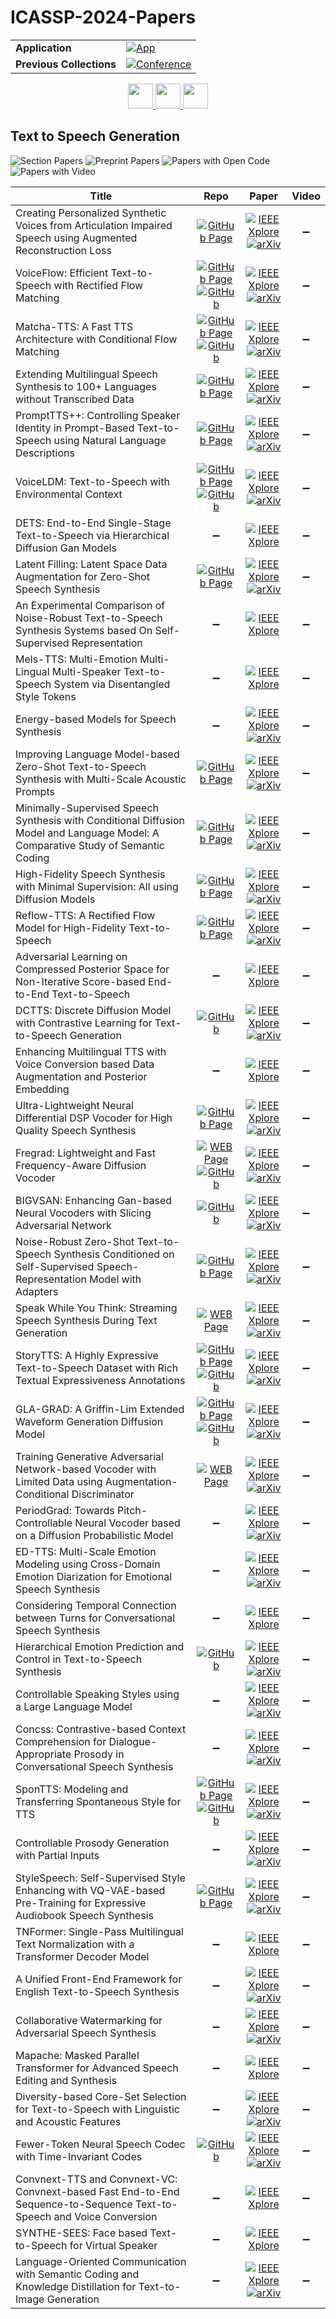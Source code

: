 # ICASSP-2024-Papers

<table>
    <tr>
        <td><strong>Application</strong></td>
        <td>
            <a href="https://huggingface.co/spaces/DmitryRyumin/NewEraAI-Papers" style="float:left;">
                <img src="https://img.shields.io/badge/🤗-NewEraAI--Papers-FFD21F.svg" alt="App" />
            </a>
        </td>
    </tr>
    <tr>
        <td><strong>Previous Collections</strong></td>
        <td>
            <a href="https://github.com/DmitryRyumin/ICASSP-2023-24-Papers/blob/main/README_2023.md">
                <img src="http://img.shields.io/badge/ICASSP-2023-0073AE.svg" alt="Conference">
            </a>
        </td>
    </tr>
</table>

<div align="center">
    <a href="https://github.com/DmitryRyumin/ICASSP-2023-24-Papers/blob/main/sections/2024/main/BISP-P5.md">
        <img src="https://cdn.jsdelivr.net/gh/DmitryRyumin/NewEraAI-Papers@main/images/left.svg" width="40" alt="" />
    </a>
    <a href="https://github.com/DmitryRyumin/ICASSP-2023-24-Papers/">
        <img src="https://cdn.jsdelivr.net/gh/DmitryRyumin/NewEraAI-Papers@main/images/home.svg" width="40" alt="" />
    </a>
    <a href="https://github.com/DmitryRyumin/ICASSP-2023-24-Papers/blob/main/sections/2024/main/AASP-L4.md">
        <img src="https://cdn.jsdelivr.net/gh/DmitryRyumin/NewEraAI-Papers@main/images/right.svg" width="40" alt="" />
    </a>
</div>

## Text to Speech Generation

![Section Papers](https://img.shields.io/badge/Section%20Papers-44-42BA16) ![Preprint Papers](https://img.shields.io/badge/Preprint%20Papers-34-b31b1b) ![Papers with Open Code](https://img.shields.io/badge/Papers%20with%20Open%20Code-11-1D7FBF) ![Papers with Video](https://img.shields.io/badge/Papers%20with%20Video-0-FF0000)

| **Title** | **Repo** | **Paper** | **Video** |
|-----------|:--------:|:---------:|:---------:|
| Creating Personalized Synthetic Voices from Articulation Impaired Speech using Augmented Reconstruction Loss | [![GitHub Page](https://img.shields.io/badge/GitHub-Page-159957.svg)](https://myspeechproject.github.io/ArticulationRepair/) | [![IEEE Xplore](https://img.shields.io/badge/IEEE-10446886-E4A42C.svg)](https://ieeexplore.ieee.org/document/10446886) <br /> [![arXiv](https://img.shields.io/badge/arXiv-2401.03816-b31b1b.svg)](https://arxiv.org/abs/2401.03816) | :heavy_minus_sign: |
| VoiceFlow: Efficient Text-to-Speech with Rectified Flow Matching | [![GitHub Page](https://img.shields.io/badge/GitHub-Page-159957.svg)](https://cantabile-kwok.github.io/VoiceFlow/) <br /> [![GitHub](https://img.shields.io/github/stars/X-LANCE/VoiceFlow-TTS?style=flat)](https://github.com/X-LANCE/VoiceFlow-TTS) | [![IEEE Xplore](https://img.shields.io/badge/IEEE-10445948-E4A42C.svg)](https://ieeexplore.ieee.org/document/10445948) <br /> [![arXiv](https://img.shields.io/badge/arXiv-2309.05027-b31b1b.svg)](https://arxiv.org/abs/2309.05027) | :heavy_minus_sign: |
| Matcha-TTS: A Fast TTS Architecture with Conditional Flow Matching | [![GitHub Page](https://img.shields.io/badge/GitHub-Page-159957.svg)](https://shivammehta25.github.io/Matcha-TTS/) <br /> [![GitHub](https://img.shields.io/github/stars/shivammehta25/Matcha-TTS?style=flat)](https://github.com/shivammehta25/Matcha-TTS) | [![IEEE Xplore](https://img.shields.io/badge/IEEE-10448291-E4A42C.svg)](https://ieeexplore.ieee.org/document/10448291) <br /> [![arXiv](https://img.shields.io/badge/arXiv-2309.03199-b31b1b.svg)](https://arxiv.org/abs/2309.03199) | :heavy_minus_sign: |
| Extending Multilingual Speech Synthesis to 100+ Languages without Transcribed Data | [![GitHub Page](https://img.shields.io/badge/GitHub-Page-159957.svg)](https://google.github.io/tacotron/publications/extending_tts/) | [![IEEE Xplore](https://img.shields.io/badge/IEEE-10448074-E4A42C.svg)](https://ieeexplore.ieee.org/document/10448074) <br /> [![arXiv](https://img.shields.io/badge/arXiv-2402.18932-b31b1b.svg)](https://arxiv.org/abs/2402.18932) | :heavy_minus_sign: |
| PromptTTS++: Controlling Speaker Identity in Prompt-Based Text-to-Speech using Natural Language Descriptions | [![GitHub Page](https://img.shields.io/badge/GitHub-Page-159957.svg)](https://reppy4620.github.io/demo.promptttspp/) | [![IEEE Xplore](https://img.shields.io/badge/IEEE-10448173-E4A42C.svg)](https://ieeexplore.ieee.org/document/10448173) <br /> [![arXiv](https://img.shields.io/badge/arXiv-2309.08140-b31b1b.svg)](https://arxiv.org/abs/2309.08140) | :heavy_minus_sign: |
| VoiceLDM: Text-to-Speech with Environmental Context | [![GitHub Page](https://img.shields.io/badge/GitHub-Page-159957.svg)](https://voiceldm.github.io/) <br /> [![GitHub](https://img.shields.io/github/stars/glory20h/VoiceLDM?style=flat)](https://github.com/glory20h/VoiceLDM) | [![IEEE Xplore](https://img.shields.io/badge/IEEE-10448268-E4A42C.svg)](https://ieeexplore.ieee.org/document/10448268) <br /> [![arXiv](https://img.shields.io/badge/arXiv-2309.13664-b31b1b.svg)](https://arxiv.org/abs/2309.13664) | :heavy_minus_sign: |
| DETS: End-to-End Single-Stage Text-to-Speech via Hierarchical Diffusion Gan Models | :heavy_minus_sign: | [![IEEE Xplore](https://img.shields.io/badge/IEEE-10446855-E4A42C.svg)](https://ieeexplore.ieee.org/document/10446855) | :heavy_minus_sign: |
| Latent Filling: Latent Space Data Augmentation for Zero-Shot Speech Synthesis | [![GitHub Page](https://img.shields.io/badge/GitHub-Page-159957.svg)](https://srtts.github.io/latent-filling/) | [![IEEE Xplore](https://img.shields.io/badge/IEEE-10446098-E4A42C.svg)](https://ieeexplore.ieee.org/document/10446098) <br /> [![arXiv](https://img.shields.io/badge/arXiv-2310.03538-b31b1b.svg)](https://arxiv.org/abs/2310.03538) | :heavy_minus_sign: |
| An Experimental Comparison of Noise-Robust Text-to-Speech Synthesis Systems based On Self-Supervised Representation | :heavy_minus_sign: | [![IEEE Xplore](https://img.shields.io/badge/IEEE-10446750-E4A42C.svg)](https://ieeexplore.ieee.org/document/10446750) | :heavy_minus_sign: |
| Mels-TTS: Multi-Emotion Multi-Lingual Multi-Speaker Text-to-Speech System via Disentangled Style Tokens | :heavy_minus_sign: | [![IEEE Xplore](https://img.shields.io/badge/IEEE-10446852-E4A42C.svg)](https://ieeexplore.ieee.org/document/10446852) | :heavy_minus_sign: |
| Energy-based Models for Speech Synthesis | :heavy_minus_sign: | [![IEEE Xplore](https://img.shields.io/badge/IEEE-10447218-E4A42C.svg)](https://ieeexplore.ieee.org/document/10447218) <br /> [![arXiv](https://img.shields.io/badge/arXiv-2310.12765-b31b1b.svg)](https://arxiv.org/abs/2310.12765) | :heavy_minus_sign: |
| Improving Language Model-based Zero-Shot Text-to-Speech Synthesis with Multi-Scale Acoustic Prompts | [![GitHub Page](https://img.shields.io/badge/GitHub-Page-159957.svg)](https://thuhcsi.github.io/icassp2024-msvalle/) | [![IEEE Xplore](https://img.shields.io/badge/IEEE-10447815-E4A42C.svg)](https://ieeexplore.ieee.org/document/10447815) <br /> [![arXiv](https://img.shields.io/badge/arXiv-2309.11977-b31b1b.svg)](https://arxiv.org/abs/2309.11977) | :heavy_minus_sign: |
| Minimally-Supervised Speech Synthesis with Conditional Diffusion Model and Language Model: A Comparative Study of Semantic Coding | [![GitHub Page](https://img.shields.io/badge/GitHub-Page-159957.svg)](https://qiangchunyu.github.io/Diff-LM-Speech/) | [![IEEE Xplore](https://img.shields.io/badge/IEEE-10446203-E4A42C.svg)](https://ieeexplore.ieee.org/document/10446203) <br /> [![arXiv](https://img.shields.io/badge/arXiv-2307.15484-b31b1b.svg)](https://arxiv.org/abs/2307.15484) | :heavy_minus_sign: |
| High-Fidelity Speech Synthesis with Minimal Supervision: All using Diffusion Models | [![GitHub Page](https://img.shields.io/badge/GitHub-Page-159957.svg)](https://qiangchunyu.github.io/Diff-Speech/) | [![IEEE Xplore](https://img.shields.io/badge/IEEE-10448495-E4A42C.svg)](https://ieeexplore.ieee.org/document/10448495) <br /> [![arXiv](https://img.shields.io/badge/arXiv-2309.15512-b31b1b.svg)](https://arxiv.org/abs/2309.15512) | :heavy_minus_sign: |
| Reflow-TTS: A Rectified Flow Model for High-Fidelity Text-to-Speech | [![GitHub Page](https://img.shields.io/badge/GitHub-Page-159957.svg)](https://gwh22.github.io/ReFlow-TTS/) | [![IEEE Xplore](https://img.shields.io/badge/IEEE-10447822-E4A42C.svg)](https://ieeexplore.ieee.org/document/10447822) <br /> [![arXiv](https://img.shields.io/badge/arXiv-2309.17056-b31b1b.svg)](https://arxiv.org/abs/2309.17056) | :heavy_minus_sign: |
| Adversarial Learning on Compressed Posterior Space for Non-Iterative Score-based End-to-End Text-to-Speech | :heavy_minus_sign: | [![IEEE Xplore](https://img.shields.io/badge/IEEE-10446958-E4A42C.svg)](https://ieeexplore.ieee.org/document/10446958) | :heavy_minus_sign: |
| DCTTS: Discrete Diffusion Model with Contrastive Learning for Text-to-Speech Generation | [![GitHub](https://img.shields.io/github/stars/lawtherWu/DCTTS?style=flat)](https://github.com/lawtherWu/DCTTS) | [![IEEE Xplore](https://img.shields.io/badge/IEEE-10447661-E4A42C.svg)](https://ieeexplore.ieee.org/document/10447661) <br /> [![arXiv](https://img.shields.io/badge/arXiv-2309.06787-b31b1b.svg)](https://arxiv.org/abs/2309.06787) | :heavy_minus_sign: |
| Enhancing Multilingual TTS with Voice Conversion based Data Augmentation and Posterior Embedding | :heavy_minus_sign: | [![IEEE Xplore](https://img.shields.io/badge/IEEE-10448471-E4A42C.svg)](https://ieeexplore.ieee.org/document/10448471) | :heavy_minus_sign: |
| Ultra-Lightweight Neural Differential DSP Vocoder for High Quality Speech Synthesis | [![GitHub Page](https://img.shields.io/badge/GitHub-Page-159957.svg)](https://ddsp-vocoder.github.io/ddsp/) | [![IEEE Xplore](https://img.shields.io/badge/IEEE-10447948-E4A42C.svg)](https://ieeexplore.ieee.org/document/10447948) <br /> [![arXiv](https://img.shields.io/badge/arXiv-2401.10460-b31b1b.svg)](https://arxiv.org/abs/2401.10460) | :heavy_minus_sign: |
| Fregrad: Lightweight and Fast Frequency-Aware Diffusion Vocoder | [![WEB Page](https://img.shields.io/badge/WEB-Page-159957.svg)](https://mm.kaist.ac.kr/projects/FreGrad) <br /> [![GitHub](https://img.shields.io/github/stars/kaistmm/fregrad?style=flat)](https://github.com/kaistmm/fregrad) | [![IEEE Xplore](https://img.shields.io/badge/IEEE-10447251-E4A42C.svg)](https://ieeexplore.ieee.org/document/10447251) <br /> [![arXiv](https://img.shields.io/badge/arXiv-2401.10032-b31b1b.svg)](https://arxiv.org/abs/2401.10032) | :heavy_minus_sign: |
| BIGVSAN: Enhancing Gan-based Neural Vocoders with Slicing Adversarial Network | [![GitHub](https://img.shields.io/github/stars/sony/bigvsan?style=flat)](https://github.com/sony/bigvsan) | [![IEEE Xplore](https://img.shields.io/badge/IEEE-10446121-E4A42C.svg)](https://ieeexplore.ieee.org/document/10446121) <br /> [![arXiv](https://img.shields.io/badge/arXiv-2309.02836-b31b1b.svg)](https://arxiv.org/abs/2309.02836) | :heavy_minus_sign: |
| Noise-Robust Zero-Shot Text-to-Speech Synthesis Conditioned on Self-Supervised Speech-Representation Model with Adapters | [![GitHub Page](https://img.shields.io/badge/GitHub-Page-159957.svg)](https://ntt-hilab-gensp.github.io/icassp2024robustTTS/) | [![IEEE Xplore](https://img.shields.io/badge/IEEE-10447809-E4A42C.svg)](https://ieeexplore.ieee.org/document/10447809) <br /> [![arXiv](https://img.shields.io/badge/arXiv-2401.05111-b31b1b.svg)](https://arxiv.org/abs/2401.05111) | :heavy_minus_sign: |
| Speak While You Think: Streaming Speech Synthesis During Text Generation | [![WEB Page](https://img.shields.io/badge/WEB-Page-159957.svg)](https://s3.us-south.objectstorage.softlayer.net/zk-wav-data/Webpages/LLM2Speech_ICASSP2024/index.html) | [![IEEE Xplore](https://img.shields.io/badge/IEEE-10446214-E4A42C.svg)](https://ieeexplore.ieee.org/document/10446214) <br /> [![arXiv](https://img.shields.io/badge/arXiv-2309.11210-b31b1b.svg)](https://arxiv.org/abs/2309.11210) | :heavy_minus_sign: |
| StoryTTS: A Highly Expressive Text-to-Speech Dataset with Rich Textual Expressiveness Annotations | [![GitHub Page](https://img.shields.io/badge/GitHub-Page-159957.svg)](https://goarsenal.github.io/StoryTTS/) <br /> [![GitHub](https://img.shields.io/github/stars/X-LANCE/StoryTTS?style=flat)](https://github.com/X-LANCE/StoryTTS) | [![IEEE Xplore](https://img.shields.io/badge/IEEE-10446023-E4A42C.svg)](https://ieeexplore.ieee.org/document/10446023) <br /> [![arXiv](https://img.shields.io/badge/arXiv-2404.14946-b31b1b.svg)](https://arxiv.org/abs/2404.14946) | :heavy_minus_sign: |
| GLA-GRAD: A Griffin-Lim Extended Waveform Generation Diffusion Model | [![GitHub Page](https://img.shields.io/badge/GitHub-Page-159957.svg)](https://gla-grad.github.io/) <br /> [![GitHub](https://img.shields.io/github/stars/GLA-Grad/GLA-Grad?style=flat)](https://github.com/GLA-Grad/GLA-Grad) | [![IEEE Xplore](https://img.shields.io/badge/IEEE-10446058-E4A42C.svg)](https://ieeexplore.ieee.org/document/10446058) <br /> [![arXiv](https://img.shields.io/badge/arXiv-2402.15516-b31b1b.svg)](https://arxiv.org/abs/2402.15516) | :heavy_minus_sign: |
| Training Generative Adversarial Network-based Vocoder with Limited Data using Augmentation-Conditional Discriminator | [![WEB Page](https://img.shields.io/badge/WEB-Page-159957.svg)](https://www.kecl.ntt.co.jp/people/kaneko.takuhiro/projects/augcondd/) | [![IEEE Xplore](https://img.shields.io/badge/IEEE-10445914-E4A42C.svg)](https://ieeexplore.ieee.org/document/10445914) <br /> [![arXiv](https://img.shields.io/badge/arXiv-2403.16464-b31b1b.svg)](https://arxiv.org/abs/2403.16464) | :heavy_minus_sign: |
| PeriodGrad: Towards Pitch-Controllable Neural Vocoder based on a Diffusion Probabilistic Model | :heavy_minus_sign: | [![IEEE Xplore](https://img.shields.io/badge/IEEE-10448502-E4A42C.svg)](https://ieeexplore.ieee.org/document/10448502) <br /> [![arXiv](https://img.shields.io/badge/arXiv-2402.14692-b31b1b.svg)](https://arxiv.org/abs/2402.14692) | :heavy_minus_sign: |
| ED-TTS: Multi-Scale Emotion Modeling using Cross-Domain Emotion Diarization for Emotional Speech Synthesis | :heavy_minus_sign: | [![IEEE Xplore](https://img.shields.io/badge/IEEE-10446467-E4A42C.svg)](https://ieeexplore.ieee.org/document/10446467) <br /> [![arXiv](https://img.shields.io/badge/arXiv-2401.08166-b31b1b.svg)](https://arxiv.org/abs/2401.08166) | :heavy_minus_sign: |
| Considering Temporal Connection between Turns for Conversational Speech Synthesis | :heavy_minus_sign: | [![IEEE Xplore](https://img.shields.io/badge/IEEE-10448356-E4A42C.svg)](https://ieeexplore.ieee.org/document/10448356) | :heavy_minus_sign: |
| Hierarchical Emotion Prediction and Control in Text-to-Speech Synthesis | [![GitHub](https://img.shields.io/github/stars/shinshoji01/Text-Hierarchical-ED?style=flat)](https://github.com/shinshoji01/Text-Hierarchical-ED) | [![IEEE Xplore](https://img.shields.io/badge/IEEE-10445996-E4A42C.svg)](https://ieeexplore.ieee.org/document/10445996) <br /> [![arXiv](https://img.shields.io/badge/arXiv-2405.09171-b31b1b.svg)](https://arxiv.org/abs/2405.09171) | :heavy_minus_sign: |
| Controllable Speaking Styles using a Large Language Model | :heavy_minus_sign: | [![IEEE Xplore](https://img.shields.io/badge/IEEE-10448400-E4A42C.svg)](https://ieeexplore.ieee.org/document/10448400) <br /> [![arXiv](https://img.shields.io/badge/arXiv-2305.10321-b31b1b.svg)](https://arxiv.org/abs/2305.10321) | :heavy_minus_sign: |
| Concss: Contrastive-based Context Comprehension for Dialogue-Appropriate Prosody in Conversational Speech Synthesis | :heavy_minus_sign: | [![IEEE Xplore](https://img.shields.io/badge/IEEE-10446506-E4A42C.svg)](https://ieeexplore.ieee.org/document/10446506) <br /> [![arXiv](https://img.shields.io/badge/arXiv-2312.10358-b31b1b.svg)](https://arxiv.org/abs/2312.10358) | :heavy_minus_sign: |
| SponTTS: Modeling and Transferring Spontaneous Style for TTS | [![GitHub Page](https://img.shields.io/badge/GitHub-Page-159957.svg)](https://kkksuper.github.io/SponTTS/) <br /> [![GitHub](https://img.shields.io/github/stars/kkksuper/SponTTS?style=flat)](https://github.com/kkksuper/SponTTS) | [![IEEE Xplore](https://img.shields.io/badge/IEEE-10445828-E4A42C.svg)](https://ieeexplore.ieee.org/document/10445828) <br /> [![arXiv](https://img.shields.io/badge/arXiv-2311.07179-b31b1b.svg)](https://arxiv.org/abs/2311.07179) | :heavy_minus_sign: |
| Controllable Prosody Generation with Partial Inputs | :heavy_minus_sign: | [![IEEE Xplore](https://img.shields.io/badge/IEEE-10446859-E4A42C.svg)](https://ieeexplore.ieee.org/document/10446859) <br /> [![arXiv](https://img.shields.io/badge/arXiv-2303.09446-b31b1b.svg)](https://arxiv.org/abs/2303.09446) | :heavy_minus_sign: |
| StyleSpeech: Self-Supervised Style Enhancing with VQ-VAE-based Pre-Training for Expressive Audiobook Speech Synthesis | [![GitHub Page](https://img.shields.io/badge/GitHub-Page-159957.svg)](https://chenxuey20.github.io/StyleSpeech/) | [![IEEE Xplore](https://img.shields.io/badge/IEEE-10446352-E4A42C.svg)](https://ieeexplore.ieee.org/document/10446352) <br /> [![arXiv](https://img.shields.io/badge/arXiv-2312.12181-b31b1b.svg)](https://arxiv.org/abs/2312.12181) | :heavy_minus_sign: |
| TNFormer: Single-Pass Multilingual Text Normalization with a Transformer Decoder Model | :heavy_minus_sign: | [![IEEE Xplore](https://img.shields.io/badge/IEEE-10446848-E4A42C.svg)](https://ieeexplore.ieee.org/document/10446848) | :heavy_minus_sign: |
| A Unified Front-End Framework for English Text-to-Speech Synthesis | :heavy_minus_sign: | [![IEEE Xplore](https://img.shields.io/badge/IEEE-10447144-E4A42C.svg)](https://ieeexplore.ieee.org/document/10447144) <br /> [![arXiv](https://img.shields.io/badge/arXiv-2305.10666-b31b1b.svg)](https://arxiv.org/abs/2305.10666) | :heavy_minus_sign: |
| Collaborative Watermarking for Adversarial Speech Synthesis | :heavy_minus_sign: | [![IEEE Xplore](https://img.shields.io/badge/IEEE-10448134-E4A42C.svg)](https://ieeexplore.ieee.org/document/10448134) <br /> [![arXiv](https://img.shields.io/badge/arXiv-2309.15224-b31b1b.svg)](https://arxiv.org/abs/2309.15224) | :heavy_minus_sign: |
| Mapache: Masked Parallel Transformer for Advanced Speech Editing and Synthesis | :heavy_minus_sign: | [![IEEE Xplore](https://img.shields.io/badge/IEEE-10448121-E4A42C.svg)](https://ieeexplore.ieee.org/document/10448121) | :heavy_minus_sign: |
| Diversity-based Core-Set Selection for Text-to-Speech with Linguistic and Acoustic Features | :heavy_minus_sign: | [![IEEE Xplore](https://img.shields.io/badge/IEEE-10448068-E4A42C.svg)](https://ieeexplore.ieee.org/document/10448068) <br /> [![arXiv](https://img.shields.io/badge/arXiv-2309.08127-b31b1b.svg)](https://arxiv.org/abs/2309.08127) | :heavy_minus_sign: |
| Fewer-Token Neural Speech Codec with Time-Invariant Codes | [![GitHub](https://img.shields.io/github/stars/y-ren16/TiCodec?style=flat)](https://github.com/y-ren16/TiCodec) | [![IEEE Xplore](https://img.shields.io/badge/IEEE-10448454-E4A42C.svg)](https://ieeexplore.ieee.org/document/10448454) <br /> [![arXiv](https://img.shields.io/badge/arXiv-2310.00014-b31b1b.svg)](https://arxiv.org/abs/2310.00014) | :heavy_minus_sign: |
| Convnext-TTS and Convnext-VC: Convnext-based Fast End-to-End Sequence-to-Sequence Text-to-Speech and Voice Conversion | :heavy_minus_sign: | [![IEEE Xplore](https://img.shields.io/badge/IEEE-10446890-E4A42C.svg)](https://ieeexplore.ieee.org/document/10446890) | :heavy_minus_sign: |
| SYNTHE-SEES: Face based Text-to-Speech for Virtual Speaker | :heavy_minus_sign: | [![IEEE Xplore](https://img.shields.io/badge/IEEE-10448433-E4A42C.svg)](https://ieeexplore.ieee.org/document/10448433) | :heavy_minus_sign: |
| Language-Oriented Communication with Semantic Coding and Knowledge Distillation for Text-to-Image Generation | :heavy_minus_sign: | [![IEEE Xplore](https://img.shields.io/badge/IEEE-10446638-E4A42C.svg)](https://ieeexplore.ieee.org/document/10446638) <br /> [![arXiv](https://img.shields.io/badge/arXiv-2309.11127-b31b1b.svg)](https://arxiv.org/abs/2309.11127) | :heavy_minus_sign: |
